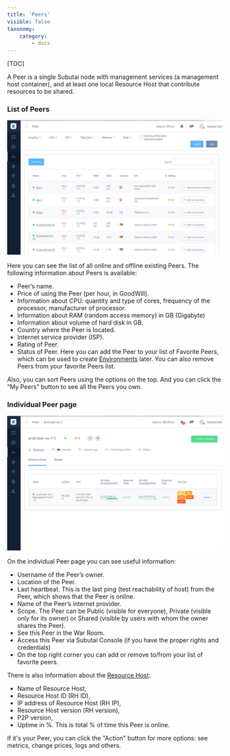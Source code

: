 ```yaml
---
title: 'Peers'
visible: false
taxonomy:
    category:
        - docs
---
```


[TOC]

A Peer is a single Subutai node with management services (a management host container), and at least one local Resource Host that contribute resources to be shared.

### List of Peers

![Peers Page](peers.png)

Here you can see the list of all online and offline existing Peers. The following information about Peers is available:

- Peer’s name.
- Price of using the Peer (per hour, in GoodWill).
- Information about CPU: quantity and type of cores, frequency of the processor, manufacturer of processor.
- Information about RAM (random access memory) in GB (Gigabyte)
- Information about volume of hard disk in GB.
- Country where the Peer is located.
- Internet service provider (ISP).
- Rating of Peer.
- Status of Peer. Here you can add the Peer to your list of Favorite Peers, which can be used to create [Environments](../environments) later. You can also remove Peers from your favorite Peers list.

Also, you can sort Peers using the options on the top. And you can click the “My Peers” button to see all the Peers you own.

### Individual Peer page

![Individual Peer Page](peer-individual.png)

On the individual Peer page you can see useful information:

- Username of the Peer’s owner.
- Location of the Peer.
- Last heartbeat. This is the last ping (test reachability of host) from the Peer, which shows that the Peer is online.
- Name of the Peer’s internet provider.
- Scope. The Peer can be Public (visible for everyone), Private (visible only for its owner) or Shared (visible by users with whom the owner shares the Peer).
- See this Peer in the War Room.
- Access this Peer via Subutai Console (if you have the proper rights and credentials)
- On the top right corner you can add or remove to/from your list of favorite peers.

There is also information about the [Resource Host](../../../../glossary#resource-hosts-r-hs):

- Name of Resource Host,
- Resource Host ID (RH ID),
- IP address of Resource Host (RH IP),
- Resource Host version (RH version),
- P2P version,
- Uptime in %. This is total % of time this Peer is online.

If it's your Peer, you can click the "Action" button for more options: see metrics, change prices, logs and others.
